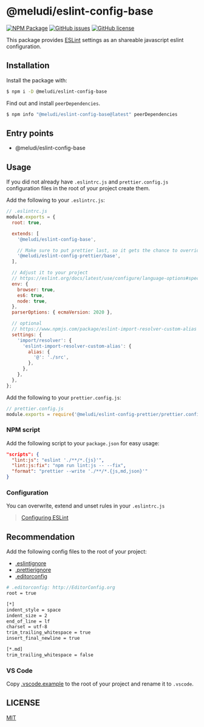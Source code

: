 # @meludi/eslint-config-base

[![NPM Package][eslint-config-base-npm-badge]][eslint-config-base-npm-link]
[![GitHub issues][eslint-config-base-issues-badge]][eslint-config-base-issues-link]
[![GitHub license][eslint-config-license-badge]][eslint-config-license-link]

This package provides [ESLint](https://eslint.org/) settings as an shareable javascript eslint configuration.

## Installation

Install the package with:

```sh
$ npm i -D @meludi/eslint-config-base

```

Find out and install `peerDependencies`.

```sh
$ npm info "@meludi/eslint-config-base@latest" peerDependencies
```

## Entry points

- @meludi/eslint-config-base

## Usage

If you did not already have `.eslintrc.js` and `prettier.config.js` configuration files in the root of your project create them.

Add the following to your `.eslintrc.js`:

```js
// .eslintrc.js
module.exports = {
  root: true,

  extends: [
    '@meludi/eslint-config-base',

    // Make sure to put prettier last, so it gets the chance to override other configs.
    '@meludi/eslint-config-prettier/base',
  ],

  // Adjust it to your project
  // https://eslint.org/docs/latest/use/configure/language-options#specifying-environments
  env: {
    browser: true,
    es6: true,
    node: true,
  },
  parserOptions: { ecmaVersion: 2020 },

  // optional
  // https://www.npmjs.com/package/eslint-import-resolver-custom-alias
  settings: {
    'import/resolver': {
      'eslint-import-resolver-custom-alias': {
        alias: {
          '@': './src',
        },
      },
    },
  },
};
```

Add the following to your `prettier.config.js`:

```js
// prettier.config.js
module.exports = require('@meludi/eslint-config-prettier/prettier.config');
```

### NPM script

Add the following script to your `package.json` for easy usage:

```json
"scripts": {
  "lint:js": "eslint './**/*.{js}'",
  "lint:js:fix": "npm run lint:js -- --fix",
  "format": "prettier --write './**/*.{js,md,json}'"
}
```

### Configuration

You can overwrite, extend and unset rules in your `.eslintrc.js`

> [Configuring ESLint](https://eslint.org/docs/user-guide/configuring)

## Recommendation

Add the following config files to the root of your project:

- [.eslintignore](https://eslint.org/docs/latest/use/configure/ignore)
- [.prettierignore](https://prettier.io/docs/en/ignore.html)
- [.editorconfig](https://editorconfig.org/)

```sh
# .editorconfig: http://EditorConfig.org
root = true

[*]
indent_style = space
indent_size = 2
end_of_line = lf
charset = utf-8
trim_trailing_whitespace = true
insert_final_newline = true

[*.md]
trim_trailing_whitespace = false
```

### VS Code

Copy [.vscode.example](https://github.com/meludi/eslint-config/tree/master/packages/eslint-config-base/.vscode.example) to the root of your project and rename it to `.vscode`.

## LICENSE

[MIT](LICENSE)

[eslint-config-license-badge]: https://img.shields.io/github/license/meludi/eslint-config
[eslint-config-license-link]: https://github.com/meludi/eslint-config/blob/main/LICENSE
[eslint-config-base-npm-badge]: https://img.shields.io/npm/v/@meludi/eslint-config-base.svg
[eslint-config-base-npm-link]: https://www.npmjs.com/package/@meludi/eslint-config-base
[eslint-config-base-issues-badge]: https://img.shields.io/github/issues/meludi/stylelint-config/package:%20eslint-config-base?label=issues
[eslint-config-base-issues-link]: https://github.com/meludi/stylelint-config/issues?q=is%3Aopen+is%3Aissue+label%3A%22package%3A+eslint-config-base%22
